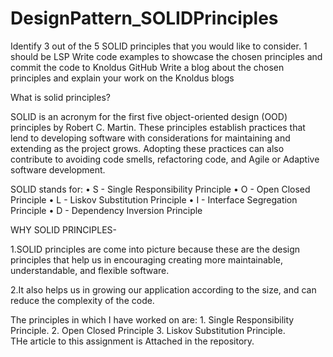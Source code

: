 # DesignPattern_SOLIDPrinciples

Identify 3 out of the 5 SOLID principles that you would like to consider. 1 should be LSP
Write code examples to showcase the chosen principles and commit the code to Knoldus GitHub
Write a blog about the chosen principles and explain your work on the Knoldus blogs


What is solid principles?

SOLID is an acronym for the first five object-oriented design (OOD) principles by Robert C. Martin. These principles establish practices that lend to developing software with considerations for maintaining and extending as the project grows. Adopting these practices can also contribute to avoiding code smells, refactoring code, and Agile or Adaptive software development.

SOLID stands for:
    • S - Single Responsibility Principle
    • O - Open Closed Principle
    • L - Liskov Substitution Principle
    • I - Interface Segregation Principle
    • D - Dependency Inversion Principle

WHY SOLID PRINCIPLES-

1.SOLID principles are come into picture because these are the
design principles that help us in encouraging creating more
maintainable, understandable, and flexible software.

2.It also helps us in growing our application according to the
size, and can reduce the complexity of the code.

The principles in which I have worked on are:
    1.  Single Responsibility Principle.
    2. Open Closed Principle
    3. Liskov Substitution Principle.  
THe article to this assignment is Attached in the repository.
